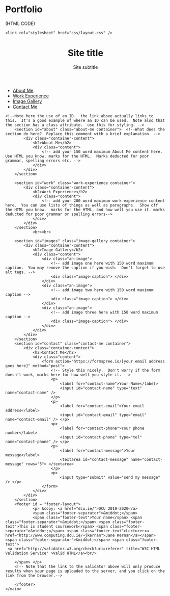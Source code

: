 # Portfolio

(HTML CODE)

<!DOCTYPE html>
<html lang="en-gb">

<head>
    <meta charset="UTF-8">
    <meta name="description" content="A CA1 student who adores anything related to technology and computing" />
    <!-- meta tag below is used for Internet Explorer and mobile devices -->
    <meta name="viewport" content="width=device-width, initial-scale=1">
	<!--This means that the browser will (probably) render the width of the page at the width of its own screen. //-->
    <title>A website</title>
    <!-- add your stylesheet and any other styling code, e.g. google fonts  a good link is https://fonts.google.com/-->
	
	<link rel="stylesheet" href="css/layout.css" /> 
</head>

<!-- all the classes below will require some CSS styles to be included in your layout.css file, if you do not
include a style for these classes you should remove the class from your html file //-->
<body>
    <main class= "main-style";>
	 <header class="page-header">  <!-- What does the header do? Replace this comment with a brief explanation.  see nav above-->
            <div class="header-content">  <!-- What is a div?  Replace this comment with an explanation.-->
                <h1>Site title</h1>
                <p>Site subtitle</p>
            </div>
        </header>
	    <!-- You could style Main here if you wish-->
        <nav class="page-nav"> <!-- the navigation part of the page.  Note links just jump to different parts of the page.-->
            <ul>
                <li><a href="#about">About Me</a></li>
                <li><a href="#work">Work Experience</a></li>
                <li><a href="#images">Image Gallery</a></li>
                <li><a href="#contact">Contact Me</a></li>
            </ul>
        </nav>
       
    <!--Note here the use of an ID.  the link above actually links to this.  It's a good example of where an ID can be used.  Note also that the section has a class attribute.  use this for styling. -->
        <section id="about" class="about-me container">  <!--What does the section do here?  Replace this comment with a brief explanation. -->
            <div class="container-content">
                <h2>About Me</h2>
                <div class="content">
                    <!-- add your 150 word maximum About Me content here.  Use HTML you know, marks for the HTML.  Marks deducted for poor grammar, spelling errors etc. -->
                </div>
            </div>
        </section>

        <section id="work" class="work-experience container">
            <div class="container-content">
                <h2>Work Experience</h2>
                <div class="content">
                    <!-- add your 200 word maximum work experience content here.  You can use lists of things as well as paragraphs.  Show off the HTML you know.  marks for the HTML, and how well you use it. marks deducted for poor grammar or spelling errors-->
                </div>
            </div>
        </section>
				<br><br>

        <section id="images" class="image-gallery container">
            <div class="container-content">
                <h2>Image Gallery</h2>
                <div class="content">
                    <div class="an-image">
                        <!-- add image one here with 150 word maximum caption.  You may remove the caption if you wish.  Don't forget to use alt tags. -->
                        <div class="image-caption"> </div>
                    </div>
                    <div class="an-image">
                        <!-- add image two here with 150 word maximum caption -->
                        <div class="image-caption"> </div>
                    </div>
                    <div class="an-image">
                        <!-- add image three here with 150 word maximum caption -->
                        <div class="image-caption"> </div>
                    </div>
                </div>
            </div>
        </section>
        <section id="contact" class="contact-me container">
            <div class="container-content">
                <h2>Contact Me</h2>
                <div class="content">
                    <form action="https://formspree.io/[your email address goes here]" method="post">
	                    <!-- Style this nicely.  Don't worry if the form doesn't work, marks here for how well you style it. -->
                        <p>
                            <label for="contact-name">Your Name</label>
                            <input id="contact-name" type="text" name="contact-name" />
                        </p>
                        <p>
                            <label for="contact-email">Your email address</label>
                            <input id="contact-email" type="email" name="contact-email" /> </p>
                        <p>
                            <label for="contact-phone">Your phone number</label>
                            <input id="contact-phone" type="tel" name="contact-phone" /> </p>
                        <p>
                            <label for="contact-message">Your message</label>
                            <textarea id="contact-message" name="contact-message" rows="5"> </textarea>
                        </p>
                        <p>
                            <input type="submit" value="send my message" /> </p>
                    </form>
                </div>
            </div>
        </section>
        <footer id = "footer-layout">
                <p> &copy; <a href="dcu.ie/">DCU 2019-2020</a>
				<span class="footer-separator">&middot;</span>
				<span class="footer-text">Your name</span> <span class="footer-separator">&middot;</span> <span class="footer-text">This is student coursework</span> <span class="footer-separator">&middot;</span> <span class="footer-text">Lecturer<a href="http://www.computing.dcu.ie/~jkernan">Jane Kernan</a></span> <span class="footer-separator">&middot;</span> <span class="footer-text">
     <a href="http://validator.w3.org/check?uri=referer" title="W3C HTML Validation Service" >Valid HTML</a><br/>
	 
        </span> </p>
        <!-- Note that the link to the validator above will only produce results when your page is uploaded to the server, and you click on the link from the browser.-->
         
        </footer>
    </main>
</body>

</html>
